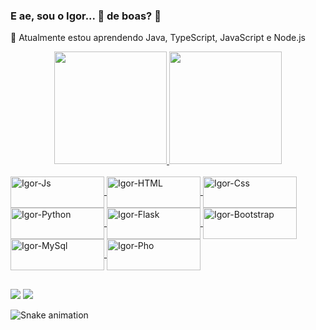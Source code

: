 ### E ae, sou o Igor... 👋 de boas? 🤙

<!--
**igorpereira28/igorpereira28** is a ✨ _special_ ✨ repository because its `README.md` (this file) appears on your GitHub profile.

Here are some ideas to get you started:

- 🔭 I’m currently working on ...
- 🌱 I’m currently learning ...
- 👯 I’m looking to collaborate on ...
- 🤔 I’m looking for help with ...
- 💬 Ask me about ...
- 📫 How to reach me: ...
- 😄 Pronouns: ...
- ⚡ Fun fact: ...
-->

🌱 Atualmente estou aprendendo Java, TypeScript, JavaScript e Node.js
<div align="center">
  <a href="https://github.com/igorpereira28">
  <img height="180em" src="https://github-readme-stats.vercel.app/api?username=igorpereira28&show_icons=true&theme=highcontrast&include_all_commits=true&count_private=true"/>
  <img height="180em" src="https://github-readme-stats.vercel.app/api/top-langs/?username=igorpereira28&layout=compact&langs_count=7&theme=highcontrast"/>
</div>
<br>
<div style="display: inline_block">
  <img align="center" alt="Igor-Js" height="50" width="150" src="https://img.shields.io/badge/JavaScript-323330?style=for-the-badge&logo=javascript&logoColor=F7DF1E" />
  <img align="center" alt="Igor-HTML" height="50" width="150" src="https://img.shields.io/badge/HTML5-E34F26?style=for-the-badge&logo=html5&logoColor=white" />
  <img align="center" alt="Igor-Css" height="50" width="150" src="https://img.shields.io/badge/CSS3-1572B6?style=for-the-badge&logo=css3&logoColor=white" />
  <img align="center" alt="Igor-Python" height="50" width="150" src="https://img.shields.io/badge/Python-3776AB?style=for-the-badge&logo=python&logoColor=white" />
  <img align="center" alt="Igor-Flask" height="50" width="150" src="https://img.shields.io/badge/Flask-000000?style=for-the-badge&logo=flask&logoColor=white" />
  <img align="center" alt="Igor-Bootstrap" height="50" width="150" src="https://img.shields.io/badge/Bootstrap-563D7C?style=for-the-badge&logo=bootstrap&logoColor=white" />
  <img align="center" alt="Igor-MySql" height="50" width="150" src="https://img.shields.io/badge/MySQL-00000F?style=for-the-badge&logo=mysql&logoColor=white" />
  <img align="center" alt="Igor-Pho" height="50" width="150" src="https://img.shields.io/badge/PHP-777BB4?style=for-the-badge&logo=php&logoColor=white" />
</div>

##

<div> 
  <a href="https://www.igorspereira.com.br" target="_blank"><img src="https://img.shields.io/website-up-down-green-red/http/monip.org.svg" target="_blank"></a>
  <a href="https://www.linkedin.com/in/igor-da-silva-pereira-119794159/" target="_blank"><img src="https://img.shields.io/badge/LinkedIn-0077B5?style=for-the-badge&logo=linkedin&logoColor=white" target="_blank"></a> 
 
  ![Snake animation](https://github.com/igorpereira28/igorpereira28/blob/output/github-contribution-grid-snake.svg)
 
</div>
